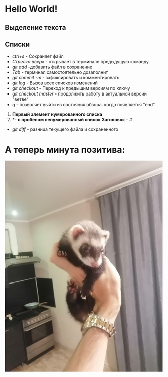 # **Hello World!**
## Выделение текста
## Списки
* *ctrl+s* - Сохраняет файл
* *Стрелка вверх* - открывает в терминале предыдущую команду.
* *git add* -добавить файл в сохранение
* *Tab* - терминал самостоятельно дозаполнит
* *git commit -m* - зафиксировать и комментировать
* *git log* - Вызов всех списков изменений
* *git checkout* - Переход к предыщим версиям по ключу
* *git checkout master* - продолжить работу в актуальной версии "ветве"
* *q* - позволяет выйти из состояния обзора. когда появляется "end"
1. **Первый элемент нумерованного списка**
2. *- **с пробелом ненумерованный список**
**Заголовок** - #
* *git diff* - разница текущего файла и сохраненного

# А теперь минута позитива:

![<"Это Марго и она очень любит бананы">](<Y1M2Mgs7Jxk.jpg>)